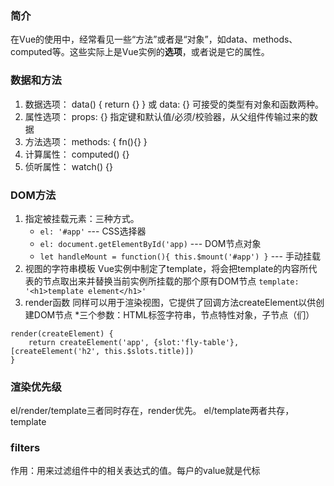 ### 简介
在Vue的使用中，经常看见一些“方法”或者是“对象”，如data、methods、computed等。这些实际上是Vue实例的**选项**，或者说是它的属性。

### 数据和方法
1. 数据选项： data() { return {} } 或 data: {} 可接受的类型有对象和函数两种。
2. 属性选项： props: {} 指定键和默认值/必须/校验器，从父组件传输过来的数据
3. 方法选项： methods: { fn(){} }
4. 计算属性： computed() {}
5. 侦听属性： watch() {}

### DOM方法
1. 指定被挂载元素：三种方式。
    - `el: '#app'` --- CSS选择器
    - `el: document.getElementById('app)` --- DOM节点对象
    - `let handleMount = function(){ this.$mount('#app') }` --- 手动挂载
2. 视图的字符串模板
Vue实例中制定了template，将会把template的内容所代表的节点取出来并替换当前实例所挂载的那个原有DOM节点
`template: '<h1>template element</h1>'`
3. render函数
同样可以用于渲染视图，它提供了回调方法createElement以供创建DOM节点
*三个参数：HTML标签字符串，节点特性对象，子节点（们）
```
render(createElement) {
    return createElement('app', {slot:'fly-table'}, [createElement('h2', this.$slots.title)])
}
```

### 渲染优先级
el/render/template三者同时存在，render优先。
el/template两者共存，template

### filters
作用：用来过滤组件中的相关表达式的值。每户的value就是代标